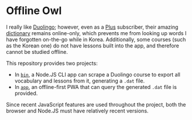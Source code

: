 Offline Owl
===========


I really like [Duolingo]; however, even as a [Plus](https://www.duolingo.com/plus) subscriber,
their amazing [dictionary] remains online-only, which prevents me from looking up words
I have forgotten on-the-go while in Korea. Additionally, some courses (such as the Korean one)
do not have lessons built into the app, and therefore cannot be studied offline.

This repository provides two projects:
- In [`bin`](./bin), a Node.JS CLI app can scrape a Duolingo course to export all
  vocabulary and lessons from it, generating a `.dat` file.
- In [`app`](./app), an offline-first PWA that can query the generated `.dat` file
  is provided.

Since recent JavaScript features are used throughout the project, both the browser
and Node.JS must have relatively recent versions.


[Duolingo]: https://duolingo.com
[dictionary]: https://www.duolingo.com/dictionary
